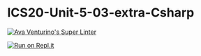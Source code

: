 # ICS20-Unit-5-03-extra-Csharp

[![Ava Venturino's Super Linter](https://github.com/AvaVenturino/ICS20-Unit-5-03-extra-Csharp/workflows/Ava%20Venturino's%20Super%20Linter/badge.svg)](https://github.com/AvaVenturino/ICS20-Unit-5-03-extra-Csharp/actions)

[![Run on Repl.it](https://repl.it/badge/github/AvaVenturino/ICS20-Unit-5-03-extra-Csharp)](https://repl.it/github/AvaVenturino/ICS20-Unit-5-03-extra-Csharp)
